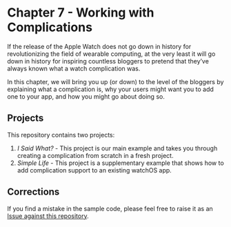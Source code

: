 # Chapter 7 - Working with Complications

If the release of the Apple Watch does not go down in history for revolutionizing the field of wearable computing, at the very least it will go down in history for inspiring countless bloggers to pretend that they’ve always known what a watch complication was.

In this chapter, we will bring you up (or down) to the level of the bloggers by explaining what a complication is, why your users might want you to add one to your app, and how you might go about doing so.

## Projects

This repository contains two projects:

1. *I Said What?* - This project is our main example and takes you through creating a complication from scratch in a fresh project.
2. *Simple Life* - This project is a supplementary example that shows how to add complication support to an existing watchOS app.


## Corrections

If you find a mistake in the sample code, please feel free to raise it as an [Issue against this repository](https://github.com/bwa-book/chapter-07/issues).